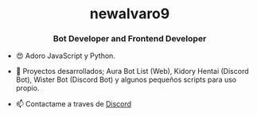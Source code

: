 <h1 align="center">newalvaro9</h1>
<h3 align="center">Bot Developer and Frontend Developer</h3>

- 😍 Adoro JavaScript y Python.

- 🎈 Proyectos desarrollados; Aura Bot List (Web), Kidory Hentai (Discord Bot), Wister Bot (Discord Bot) y algunos pequeños scripts para uso propio.

- 📫 Contactame a traves de [Discord](https://discordapp.com/users/709131461374246932/ 'Go to newalvaro9 discord profile')
